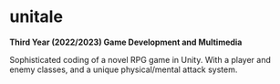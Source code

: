 # unitale
**Third Year (2022/2023) Game Development and Multimedia**

Sophisticated coding of a novel RPG game in Unity. With a player and enemy classes, and a unique physical/mental attack system.

